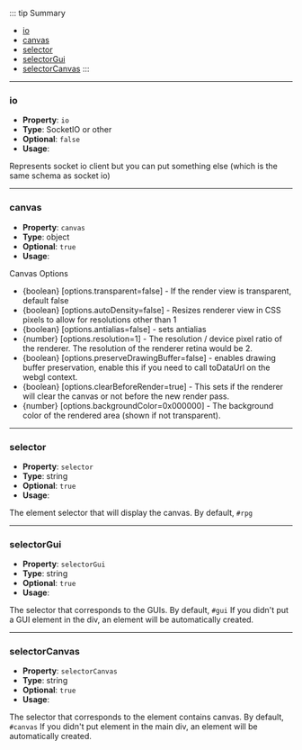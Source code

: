::: tip Summary
- [io](#io)
- [canvas](#canvas)
- [selector](#selector)
- [selectorGui](#selectorgui)
- [selectorCanvas](#selectorcanvas)
:::
---
### io
- **Property**: `io`
- **Type**: SocketIO or other
- **Optional**: `false` 
- **Usage**:

 
Represents socket io client but you can put something else (which is the same schema as socket io)


---
### canvas
- **Property**: `canvas`
- **Type**: object
- **Optional**: `true` 
- **Usage**:

 
Canvas Options

* {boolean} [options.transparent=false] - If the render view is transparent, default false
* {boolean} [options.autoDensity=false] - Resizes renderer view in CSS pixels to allow for
  resolutions other than 1
* {boolean} [options.antialias=false] - sets antialias
* {number} [options.resolution=1] - The resolution / device pixel ratio of the renderer. The
 resolution of the renderer retina would be 2.
* {boolean} [options.preserveDrawingBuffer=false] - enables drawing buffer preservation,
 enable this if you need to call toDataUrl on the webgl context.
* {boolean} [options.clearBeforeRender=true] - This sets if the renderer will clear the canvas or
     not before the new render pass.
* {number} [options.backgroundColor=0x000000] - The background color of the rendered area
 (shown if not transparent).


---
### selector
- **Property**: `selector`
- **Type**: string
- **Optional**: `true` 
- **Usage**:

 
The element selector that will display the canvas. By default, `#rpg`


---
### selectorGui
- **Property**: `selectorGui`
- **Type**: string
- **Optional**: `true` 
- **Usage**:

 
The selector that corresponds to the GUIs. By default, `#gui`
If you didn't put a GUI element in the div, an element will be automatically created.


---
### selectorCanvas
- **Property**: `selectorCanvas`
- **Type**: string
- **Optional**: `true` 
- **Usage**:

 
The selector that corresponds to the element contains canvas. By default, `#canvas`
If you didn't put element in the main div, an element will be automatically created.

